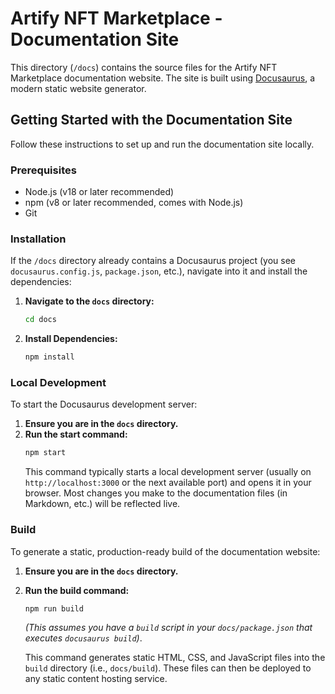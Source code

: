 # Artify NFT Marketplace - Documentation Site

This directory (`/docs`) contains the source files for the Artify NFT Marketplace documentation website. The site is built using [Docusaurus](https://docusaurus.io/), a modern static website generator.

## Getting Started with the Documentation Site

Follow these instructions to set up and run the documentation site locally.

### Prerequisites

* Node.js (v18 or later recommended)
* npm (v8 or later recommended, comes with Node.js)
* Git

### Installation

If the `/docs` directory already contains a Docusaurus project (you see `docusaurus.config.js`, `package.json`, etc.), navigate into it and install the dependencies:

1.  **Navigate to the `docs` directory:**
    ```sh
    cd docs
    ```
2.  **Install Dependencies:**
    ```sh
    npm install
    ```

### Local Development

To start the Docusaurus development server:

1.  **Ensure you are in the `docs` directory.**
2.  **Run the start command:**
    ```sh
    npm start
    ```
    This command typically starts a local development server (usually on `http://localhost:3000` or the next available port) and opens it in your browser. Most changes you make to the documentation files (in Markdown, etc.) will be reflected live.

### Build

To generate a static, production-ready build of the documentation website:

1.  **Ensure you are in the `docs` directory.**
2.  **Run the build command:**
    ```sh
    npm run build
    ```
    *(This assumes you have a `build` script in your `docs/package.json` that executes `docusaurus build`)*.

    This command generates static HTML, CSS, and JavaScript files into the `build` directory (i.e., `docs/build`). These files can then be deployed to any static content hosting service.

